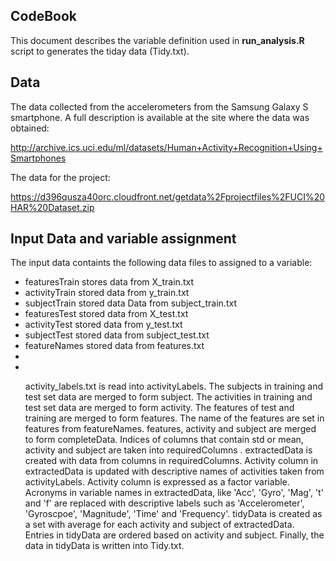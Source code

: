 ## CodeBook
This document describes the variable definition used in <b>run_analysis.R</b> script to generates the tiday data (Tidy.txt).

## Data 
The data collected from the accelerometers from the Samsung Galaxy S smartphone.
A full description is available at the site where the data was obtained:

http://archive.ics.uci.edu/ml/datasets/Human+Activity+Recognition+Using+Smartphones

The data for the project: 

https://d396qusza40orc.cloudfront.net/getdata%2Fprojectfiles%2FUCI%20HAR%20Dataset.zip

## Input Data and variable assignment
The input data containts the following data files to assigned to a variable:
<ul>
  <li>featuresTrain stores data from X_train.txt</li>
  <li>activityTrain stored data from y_train.txt</li>
  <li>subjectTrain stored data Data from subject_train.txt</li>
  
  <li>featuresTest stored data from X_test.txt</li>
  <li>activityTest stored data from y_test.txt</li>
  
  <li>subjectTest stored data from subject_test.txt</li>
  <li>featureNames stored data from features.txt</li>
  <li></li>
  <li></li>

activity_labels.txt is read into activityLabels.
The subjects in training and test set data are merged to form subject.
The activities in training and test set data are merged to form activity.
The features of test and training are merged to form features.
The name of the features are set in features from featureNames.
features, activity and subject are merged to form completeData.
Indices of columns that contain std or mean, activity and subject are taken into requiredColumns .
extractedData is created with data from columns in requiredColumns.
Activity column in extractedData is updated with descriptive names of activities taken from activityLabels. Activity column is expressed as a factor variable.
Acronyms in variable names in extractedData, like 'Acc', 'Gyro', 'Mag', 't' and 'f' are replaced with descriptive labels such as 'Accelerometer', 'Gyroscpoe', 'Magnitude', 'Time' and 'Frequency'.
tidyData is created as a set with average for each activity and subject of extractedData. Entries in tidyData are ordered based on activity and subject.
Finally, the data in tidyData is written into Tidy.txt.
</ul>
